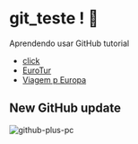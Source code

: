 # git_teste ! 🚀
Aprendendo usar GitHub tutorial
+ <a href="https://caioaquino29.github.io/git_teste/" target="blank" >click</a>
+ <a href="https://caioaquino29.github.io/git_teste/proz_ex000/index.html">EuroTur</a>
+ <a href="https://caioaquino29.github.io/git_teste/proz_ex001/index.html">Viagem p Europa</a>
## New GitHub update

![github-plus-pc](https://github.com/caioaquino29/git_teste/assets/115197086/f0acf210-e45c-48d6-bbe4-601ae7bc0ad0)
